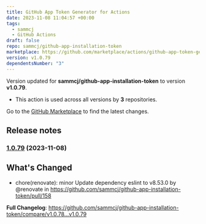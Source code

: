 ```yaml
---
title: GitHub App Token Generator for Actions
date: 2023-11-08 11:04:57 +00:00
tags:
  - sammcj
  - GitHub Actions
draft: false
repo: sammcj/github-app-installation-token
marketplace: https://github.com/marketplace/actions/github-app-token-generator-for-actions
version: v1.0.79
dependentsNumber: "3"
---
```



Version updated for **sammcj/github-app-installation-token** to version **v1.0.79**.
- This action is used across all versions by **3** repositories.

Go to the [GitHub Marketplace](https://github.com/marketplace/actions/github-app-token-generator-for-actions) to find the latest changes.

## Release notes

### [1.0.79](https://github.com/sammcj/github-app-installation-token/compare/v1.0.78...v1.0.79) (2023-11-08)

## What's Changed
* chore(renovate): minor Update dependency eslint to v8.53.0 by @renovate in https://github.com/sammcj/github-app-installation-token/pull/158


**Full Changelog**: https://github.com/sammcj/github-app-installation-token/compare/v1.0.78...v1.0.79

